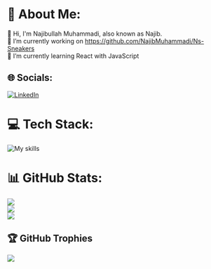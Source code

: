 # 💫 About Me:
👋 Hi, I'm Najibullah Muhammadi, also known as Najib.<br>🔭 I’m currently working on https://github.com/NajibMuhammadi/Ns-Sneakers<br>🌱 I’m currently learning React with JavaScript


## 🌐 Socials:
[![LinkedIn](https://img.shields.io/badge/LinkedIn-%230077B5.svg?logo=linkedin&logoColor=white)](https://www.linkedin.com/in/najibullah-muhammadi-36886628a/) 

# 💻 Tech Stack:
![My skills](https://skillicons.dev/icons?i=html)
# 📊 GitHub Stats:
![](https://github-readme-stats.vercel.app/api?username=NajibMuhammadi&theme=dark&hide_border=false&include_all_commits=false&count_private=false)<br/>
![](https://github-readme-streak-stats.herokuapp.com/?user=NajibMuhammadi&theme=dark&hide_border=false)<br/>
![](https://github-readme-stats.vercel.app/api/top-langs/?username=NajibMuhammadi&theme=dark&hide_border=false&include_all_commits=false&count_private=false&layout=compact)

## 🏆 GitHub Trophies
![](https://github-profile-trophy.vercel.app/?username=NajibMuhammadi&theme=gruvbox&no-frame=false&no-bg=false&margin-w=4)

<!-- Proudly created with GPRM ( https://gprm.itsvg.in ) -->
